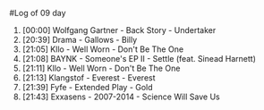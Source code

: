 #Log of 09 day

1. [00:00] Wolfgang Gartner - Back Story - Undertaker
1. [20:39] Drama - Gallows - Billy
1. [21:05] Kllo - Well Worn - Don't Be The One
1. [21:08] BAYNK - Someone's EP II - Settle (feat. Sinead Harnett)
1. [21:11] Kllo - Well Worn - Don't Be The One
1. [21:13] Klangstof - Everest - Everest
1. [21:39] Fyfe - Extended Play - Gold
1. [21:43] Exxasens - 2007-2014 - Science Will Save Us
